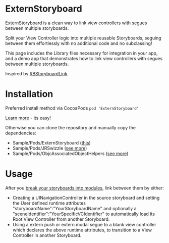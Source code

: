 ExternStoryboard
================

ExternStoryboard is a clean way to link view controllers with segues between multiple storyboards.

Split your View Controller logic into multiple reusable Storyboards, seguing between them effortlessly with no additional code and no subclassing!

This page includes the Library files necessary for integration in your app, and a demo app that demonstrates how to link view controllers with segues between multiple storyboards.

Inspired by [RBStoryboardLink][1].

[1]:https://github.com/rob-brown/RBStoryboardLink

Installation
================

Preferred install method via CocoaPods
`pod 'ExternStoryboard'`

[Learn more](http://cocoapods.org/) - its easy!

Otherwise you can clone the repository and manually copy the dependencies:
- Sample/Pods/ExternStoryboard ([this](https://github.com/nobre84/ExternStoryboard))
- Sample/Pods/JRSwizzle ([see more](https://github.com/rentzsch/jrswizzle))
- Sample/Pods/ObjcAssociatedObjectHelpers ([see more](https://github.com/itsthejb/ObjcAssociatedObjectHelpers))

Usage
==============

After you [break your storyboards into modules](http://robsprogramknowledge.blogspot.com.br/2012/01/uistoryboard-best-practices.html), link between them by either:
- Creating a UINavigationController in the source storyboard and setting the User defined runtime attributes "storyboardName":"YourStoryboardName" and optionally a "sceneIdentifier":"YourSpecificVCIdentifier" to automatically load its Root View Controller from another Storyboard.
- Using a extern push or extern modal segue to a blank view controller which declares the above runtime attributes, to transition to a View Controller in another Storyboard.



